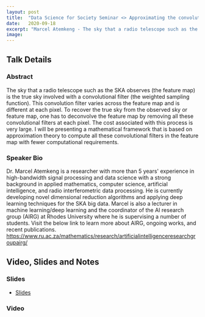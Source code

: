 ```yaml
---
layout: post
title:  "Data Science for Society Seminar <> Approximating the convolutional filters in the feature map of a radio interferometer"
date:   2020-09-18
excerpt: "Marcel Atemkeng - The sky that a radio telescope such as the SKA observes (the feature map) is the true sky involved with a convolutional filter (the weighted sampling function). This convolution filter varies across the feature map and is different at each pixel."
image: 
---
```


## Talk Details
### Abstract
The sky that a radio telescope such as the SKA observes (the feature map) is the true sky involved with a convolutional filter (the weighted sampling function). This convolution filter varies across the feature map and is different at each pixel. To recover the true sky from the observed sky or feature map, one has to deconvolve the feature map by removing all these convolutional filters at each pixel. The cost associated with this process is very large. I will be presenting a mathematical framework that is based on approximation theory to compute all these convolutional filters in the feature map with fewer computational requirements.

### Speaker Bio
Dr. Marcel Atemkeng is a researcher with more than 5 years' experience in high-bandwidth signal processing and data science with a strong background in applied mathematics, computer science, artificial intelligence, and radio interferometric data processing. He is currently developing novel dimensional reduction algorithms and applying deep learning techniques for the SKA big data. Marcel is also a lecturer in machine learning/deep learning and the coordinator of the AI research group (AIRG) at Rhodes University where he is supervising a number of students. Visit the below link to learn more about AIRG, ongoing works, and recent publications. https://www.ru.ac.za/mathematics/research/artificialintelligenceresearchgroupairg/

## Video, Slides and Notes

### Slides

* [Slides]()

### Video

